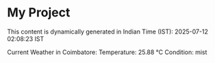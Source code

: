 # My Project

This content is dynamically generated in Indian Time (IST): 2025-07-12 02:08:23 IST


Current Weather in Coimbatore:
Temperature: 25.88 °C
Condition: mist
